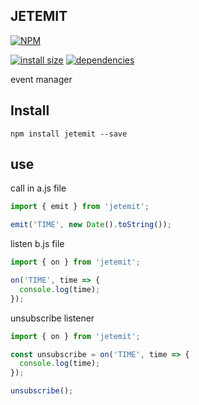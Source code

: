 ## JETEMIT

[![NPM](https://nodei.co/npm/jetemit.png)](https://nodei.co/npm/jetemit/)

[![install size](https://packagephobia.now.sh/badge?p=jetemit)](https://packagephobia.now.sh/result?p=jetemit) [![dependencies](https://david-dm.org/uxitten/jetemit.svg)](https://david-dm.org/uxitten/jetemit.svg)

event manager

## Install
```npm
npm install jetemit --save
```

## use
call in a.js file

```javascript
import { emit } from 'jetemit';

emit('TIME', new Date().toString());
```

listen b.js file

```javascript
import { on } from 'jetemit';

on('TIME', time => {
  console.log(time);
});
```

unsubscribe listener
```javascript
import { on } from 'jetemit';

const unsubscribe = on('TIME', time => {
  console.log(time);
});

unsubscribe();
```